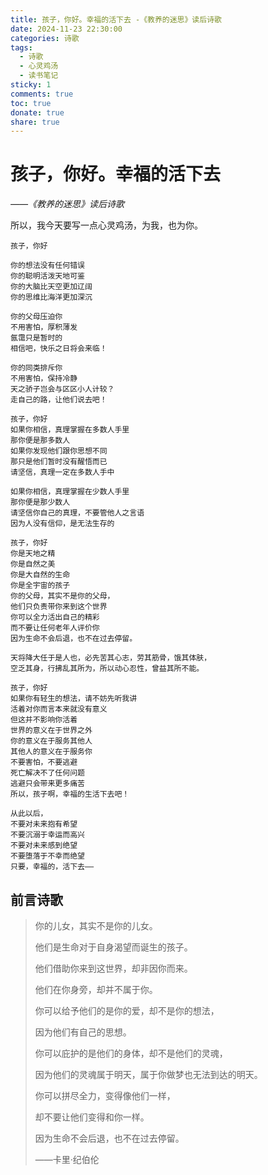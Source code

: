 ```yaml
---
title: 孩子，你好。幸福的活下去 -《教养的迷思》读后诗歌
date: 2024-11-23 22:30:00
categories: 诗歌
tags:
  - 诗歌
  - 心灵鸡汤
  - 读书笔记
sticky: 1
comments: true
toc: true
donate: true
share: true
---
```


# 孩子，你好。幸福的活下去

_——《教养的迷思》读后诗歌_

所以，我今天要写一点心灵鸡汤，为我，也为你。

```
孩子，你好

你的想法没有任何错误
你的聪明活泼天地可鉴
你的大脑比天空更加辽阔
你的思维比海洋更加深沉

你的父母压迫你
不用害怕，厚积薄发
氤霭只是暂时的
相信吧，快乐之日将会来临！

你的同类排斥你
不用害怕，保持冷静
天之骄子岂会与区区小人计较？
走自己的路，让他们说去吧！

孩子，你好
如果你相信，真理掌握在多数人手里
那你便是那多数人
如果你发现他们跟你思想不同
那只是他们暂时没有醒悟而已
请坚信，真理一定在多数人手中

如果你相信，真理掌握在少数人手里
那你便是那少数人
请坚信你自己的真理，不要管他人之言语
因为人没有信仰，是无法生存的

孩子，你好
你是天地之精
你是自然之美
你是大自然的生命
你是全宇宙的孩子
你的父母，其实不是你的父母，
他们只负责带你来到这个世界
你可以全力活出自己的精彩
而不要让任何老年人评价你
因为生命不会后退，也不在过去停留。

天将降大任于是人也，必先苦其心志，劳其筋骨，饿其体肤，
空乏其身，行拂乱其所为，所以动心忍性，曾益其所不能。

孩子，你好
如果你有轻生的想法，请不妨先听我讲
活着对你而言本来就没有意义
但这并不影响你活着
世界的意义在于世界之外
你的意义在于服务其他人
其他人的意义在于服务你
不要害怕，不要逃避
死亡解决不了任何问题
逃避只会带来更多痛苦
所以，孩子啊，幸福的生活下去吧！

从此以后，
不要对未来抱有希望
不要沉溺于幸运而高兴
不要对未来感到绝望
不要堕落于不幸而绝望
只要，幸福的，活下去——
```

## 前言诗歌

> 你的儿女，其实不是你的儿女。
>
> 他们是生命对于自身渴望而诞生的孩子。
>
> 他们借助你来到这世界，却非因你而来。
>
> 他们在你身旁，却并不属于你。
>
> 你可以给予他们的是你的爱，却不是你的想法，
>
> 因为他们有自己的思想。
>
> 你可以庇护的是他们的身体，却不是他们的灵魂，
>
> 因为他们的灵魂属于明天，属于你做梦也无法到达的明天。
>
> 你可以拼尽全力，变得像他们一样，
>
> 却不要让他们变得和你一样。
>
> 因为生命不会后退，也不在过去停留。
>
> ——卡里·纪伯伦
